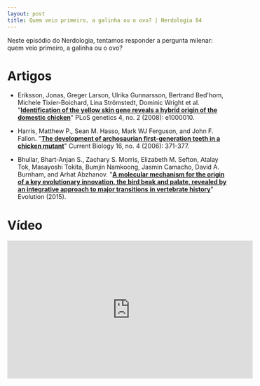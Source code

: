 ```yaml
---
layout: post
title: Quem veio primeiro, a galinha ou o ovo? | Nerdologia 84
---
```


Neste episódio do Nerdologia, tentamos responder a pergunta milenar: quem veio primeiro, a galinha ou o ovo?

Artigos
=====

- Eriksson, Jonas, Greger Larson, Ulrika Gunnarsson, Bertrand Bed'hom, Michele Tixier-Boichard, Lina Strömstedt, Dominic Wright et al. "[**Identification of the yellow skin gene reveals a hybrid origin of the domestic chicken**](http://www.plosgenetics.org/article/fetchObject.action?uri=info:doi/10.1371/journal.pgen.1000010&representation=PDF)" PLoS genetics 4, no. 2 (2008): e1000010.

- Harris, Matthew P., Sean M. Hasso, Mark WJ Ferguson, and John F. Fallon. "[**The development of archosaurian first-generation teeth in a chicken mutant**](http://www.paleogenetics.com/articles/archosaurianteethchicken.pdf)" Current Biology 16, no. 4 (2006): 371-377.

- Bhullar, Bhart‐Anjan S., Zachary S. Morris, Elizabeth M. Sefton, Atalay Tok, Masayoshi Tokita, Bumjin Namkoong, Jasmin Camacho, David A. Burnham, and Arhat Abzhanov. "[**A molecular mechanism for the origin of a key evolutionary innovation, the bird beak and palate, revealed by an integrative approach to major transitions in vertebrate history**](http://onlinelibrary.wiley.com/doi/10.1111/evo.12684/abstract)" Evolution (2015).

Vídeo
=====

<iframe width="560" height="315" src="https://www.youtube.com/embed/Ij0e9v2aq6w" frameborder="0" allowfullscreen></iframe>

